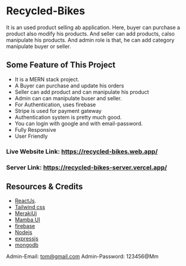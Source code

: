 # Recycled-Bikes

It is an used product selling ab application. Here, buyer can purchase a product also modify his products. And seller can add products, calso manipulate his products. And admin role is that, he can add category manipulate buyer or seller. 

## Some Feature of This Project
* It is a MERN stack project.
* A Buyer can purchase and update his orders
* Seller can add product and can manipulate his product
* Admin can can manipulate buser and seller.
* For Authentication, uses firebase
* Stripe is used for payment gateway
* Authentication system is pretty much good.
* You can login with google and with email-password.
* Fully Responsive
* User Friendly

### Live Website Link: https://recycled-bikes.web.app/

### Server Link: https://recycled-bikes-server.vercel.app/
## Resources & Credits
* [ReactJs](https://reactjs.org/).
* [Tailwind css](https://tailwindcss.com/docs/installation)
* [MerakiUi](https://merakiui.com)
* [Mamba UI](https://www.mambaui.com/components)
* [firebase](https://firebase.google.com/)
* [Nodejs](https://nodejs.org/en/about/)
* [expressjs](https://expressjs.com/en/starter/installing.html)
* [mongodb](https://www.mongodb.com/atlas/database)

Admin-Email: tom@gmail.com
Admin-Password: 123456@Mm
